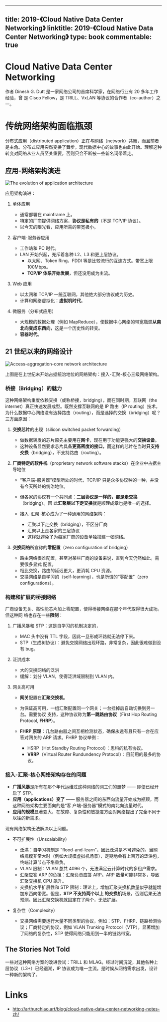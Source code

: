 
---
title: 2019-《Cloud Native Data Center Networking》
linktitle: 2019-《Cloud Native Data Center Networking》
type: book
commentable: true
---

# Cloud Native Data Center Networking

作者 Dinesh G. Dutt 是一家网络公司的首席科学家，在网络行业有 20 多年工作经验，曾 是 Cisco Fellow，是 TRILL、VxLAN 等协议的合作者（co-author）之一。

# 传统网络架构面临瓶颈

分布式应用（distributed application）正在与网络（network）共舞，而且前者是主角。分布式应用突然变换了舞步，现代数据中心的故事也由此开始。理解这种转变对网络从业人员至关重要，否则只会不断被一些新名词带着走。

## 应用-网络架构演进

![The evolution of application architecture](https://s3.ax1x.com/2021/01/25/sL9d2T.png)

应用架构演进：

1. 单体应用

   - 通常部署在 mainframe 上。
   - 特定的厂商提供网络方案，**协议是私有的**（不是 TCP/IP 协议）。
   - 以今天的眼光看，应用所需的带宽极小。

2. 客户端-服务器应用

   - 工作站和 PC 时代。
   - LAN 开始兴起，充斥着各种 L2、L3 和更上层协议。
     - 以太网、Token Ring、FDDI 等是比较流行的互连方式。带宽上限 100Mbps。
     - **TCP/IP 体系开始发展**，但还没用成为主流。

3. Web 应用

   - 以太网和 TCP/IP 一统互联网，其他绝大部分协议成为历史。
   - 计算和网络虚拟化：**虚拟机时代**。

4. 微服务（分布式应用）

   - 大规模的数据处理（例如 MapReduce），使数据中心网络的带宽瓶颈**从南北向变成东西向**，这是一个历史性的转变。
   - **容器时代**。

## 21 世纪以来的网络设计

![Access-aggregation-core network architecture](https://s3.ax1x.com/2021/01/25/sL9TZd.png)

上图是在上世纪末开始占据统治地位的网络架构：接入-汇聚-核心三级网络架构。

### 桥接（Bridging）的魅力

这种网络架构重度依赖交换（或称桥接，bridging），而在同时期，互联网（the internet）真正快速发展成型。既然支撑互联网的是 IP 路由（IP routing）技术，为什么数据中心网络没有选择路由（routing），而是选择的交换（bridging）呢？三方面原因：

1. **交换芯片**的出现（silicon switched packet forwarding）

   - 做数据转发的芯片原先主要用在**网卡**，现在用于功能更强大的**交换设备**。
   - 这种设备显然要求芯片具备**更高密度的接口**，而这样的芯片在当时**只支持交换**（bridging），不支持路由（routing）。

2. **厂商特定的软件栈**（proprietary network software stacks）在企业中占据主导地位

   - “客户端-服务器”模型所处的时代，TCP/IP 只是众多协议种的一种，并没有今天所处的统治地位。
   - 但各家的协议有一个共同点：**二层协议是一样的，都是走交换**（bridging）。因 此**汇聚层以下走交换**就是顺理成章也是唯一的选择。
   - 接入-汇聚-核心成为了一种通用的网络架构：

     - 汇聚以下走交换（bridging），不区分厂商
     - 汇聚以上走各家的三层协议
     - 这样就避免了为每家厂商的设备单独搭建一张网络。

3. **交换网络**所宣称的**零配置**（zero configuration of bridging）

   - 路由网络很难配置，甚至对某些厂商的设备来说，直到今天仍然如此。需要很多显式 配置。
   - 相比交换，路由的延迟更大，更消耗 CPU 资源。
   - 交换网络是自学习的（self-learning），也是所谓的“零配置”（zero configurations）。

### 构建和扩展的桥接网络

厂商设备无关、高性能芯片加上零配置，使得桥接网络在那个年代取得很大成功。但这种网 络也存在一些**限制**：

1. 广播风暴和 STP：这是自学习的机制决定的，

   - MAC 头中没有 TTL 字段，因此一旦形成环路就无法停下来。
   - STP（生成树协议）：避免交换网络出现环路，非常复杂，因此很难做到没有 bug。

2. 泛洪成本

   - 大的交换网络的泛洪
   - 缓解：划分 VLAN，使得泛洪域限制到 VLAN 内。

3. 网关高可用

   - **网关**配置在**汇聚交换机**。
   - 为保证高可用，一组汇聚配置同一个网关；一台挂掉后自动切换到另一台。需要协议 支持，这种协议称为**第一跳路由协议**（First Hop Routing Protocol, **FHRP**）。
   - **FHRP 原理**：几台路由器之间互相检测状态，确保永远有且只有一台在应答对网关的 ARP 请求。FHRP 协议举例：

     - HSRP（Hot Standby Routing Protocol）：思科的私有协议。
     - **VRRP**（Virtual Router Rundundency Protocol）：目前用的最多的协议。

### 接入-汇聚-核心网络架构存在的问题

- **广播风暴**是所有在那个年代运维过这种网络的网工们的噩梦 —— 即便已经开启了 STP。
- **应用（applications）变了** —— 服务器之间的东西向流量开始成为瓶颈，而这种网络架构主要面向的是“客 户端-服务器”模式的南北向流量时代。
- **应用的规模**显著变大，在故障、复杂性和敏捷度方面对网络提出了完全不同于以往的新需求。

现有网络架构无法解决以上问题。

- 不可扩展性（Unscalability）

  - 泛洪：自学习机制是 “flood-and-learn”，因此泛洪是不可避免的。当网络规模非常大时（例如大规模虚拟机场景），定期地会有上百万的泛洪包，终端计算节点不堪重负。
  - VLAN 限制：VLAN 总共 4096 个，无法满足云计算时代的多租户需求。
  - 汇聚应答 ARP 的负担：汇聚负责应答 ARP。ARP 数量可能非常多，导致汇聚交换机 CPU 飙升。
  - 交换机水平扩展性和 STP 限制：理论上，增加汇聚交换机数量似乎就能增加东西向带宽。但是，**STP 不支持两个以上 的交换机**场景，否则后果无法预测。因此汇聚交换机就固定在了两个，无法扩展。

- 复杂性（Complexity）
  - 交换网络需要运行大量不同类型的协议，例如：STP、FHRP、链路检测协议；厂商特定的协议，例如 VLAN Trunking Protocol（VTP），显著增加了网络的复杂性，STP 使得网络只能用到一半的链路带宽。

## The Stories Not Told

一些对这种网络方案的改进尝试：TRILL 和 MLAG。经过时间沉淀，其他各种上层协议（L3+）已经退潮，IP 协议成为唯一主流。是时候从网络需求出发，设计一种新的架构了。

# Links

- http://arthurchiao.art/blog/cloud-native-data-center-networking-notes-zh/

    